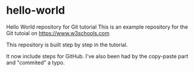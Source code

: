 # hello-world
Hello World repository for Git tutorial
This is an example repository for the Git tutoial on https://www.w3schools.com

This repository is built step by step in the tutorial. 

It now include steps for GitHub. I've also been had by the copy-paste part and "commited" a typo.
